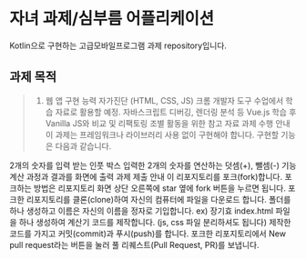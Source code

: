 # 자녀 과제/심부름 어플리케이션  
Kotlin으로 구현하는 고급모바일프로그램 과제 repository입니다.

## 과제 목적
> 1. 웹 앱 구현 능력 자가진단 (HTML, CSS, JS)
크롬 개발자 도구 수업에서 학습 자료로 활용할 예정. 자바스크립트 디버깅, 렌더링 분석 등
Vue.js 학습 후 Vanilla JS와 비교 및 리팩토링
조별 활동을 위한 참고 자료
과제 수행 안내
이 과제는 프레임워크나 라이브러리 사용 없이 구현해야 합니다. 구현할 기능은 다음과 같습니다.

2개의 숫자를 입력 받는 인풋 박스
입력한 2개의 숫자를 연산하는 덧셈(+), 뺄셈(-) 기능
계산 과정과 결과를 화면에 출력
과제 제출 안내
이 리포지토리를 포크(fork)합니다. 포크하는 방법은 리포지토리 화면 상단 오른쪽에 star 옆에 fork 버튼을 누르면 됩니다.
포크한 리포지토리를 클론(clone)하여 자신의 컴퓨터에 파일을 다운로드 합니다.
폴더를 하나 생성하고 이름은 자신의 이름을 정자로 기입합니다. ex) 장기효
index.html 파일을 하나 생성하여 계산기 코드를 제작합니다. (js, css 파일 분리하셔도 됩니다)
제작한 코드를 가지고 커밋(commit)과 푸시(push)를 합니다.
포크한 리포지토리에서 New pull request라는 버튼을 눌러 풀 리퀘스트(Pull Request, PR)를 보냅니다.
